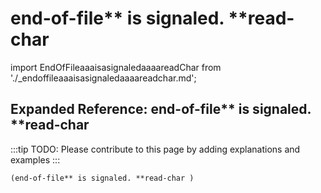 # end-of-file** is signaled. **read-char

import EndOfFileaaaisasignaledaaaareadChar from './_endoffileaaaisasignaledaaaareadchar.md';

<EndOfFileaaaisasignaledaaaareadChar />

## Expanded Reference: end-of-file** is signaled. **read-char

:::tip
TODO: Please contribute to this page by adding explanations and examples
:::

```lisp
(end-of-file** is signaled. **read-char )
```
